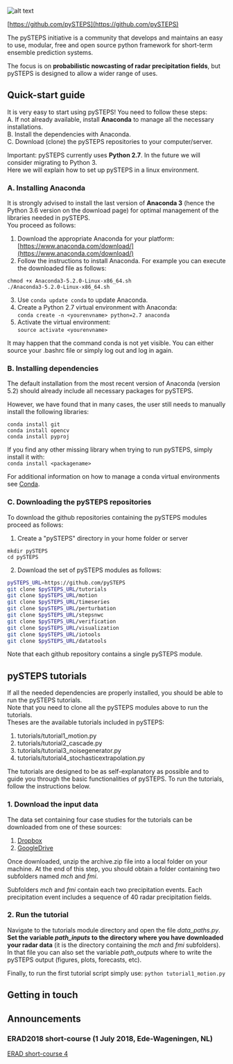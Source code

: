 [logo]: https://avatars3.githubusercontent.com/u/40021569?s=200&v=4
![alt text][logo]

[https://github.com/pySTEPS](https://github.com/pySTEPS)

The pySTEPS initiative  is a community that develops and maintains an easy to use, modular, free and open source python framework for short-term ensemble prediction systems.

The focus is on **probabilistic nowcasting of radar precipitation fields**, but pySTEPS is designed to allow a wider range of uses.

## Quick-start guide
It is very easy to start using pySTEPS! You need to follow these steps:  <br/>
A. If not already available, install **Anaconda** to manage all the necessary installations.  <br/>
B. Install the dependencies with Anaconda.  <br/>
C. Download (clone) the pySTEPS repositories to your computer/server. <br/>

Important: pySTEPS currently uses **Python 2.7**. In the future we will consider migrating to Python 3. <br/>
Here we will explain how to set up pySTEPS in a linux environment.


### A. Installing Anaconda
It is strongly advised to install the last version of **Anaconda 3** (hence the Python 3.6 version on the download page) for optimal management of the libraries needed in pySTEPS. <br/> 
You proceed as follows: <br/>
1. Download the appropriate Anaconda for your platform: [https://www.anaconda.com/download/](https://www.anaconda.com/download/) <br/>
2. Follow the instructions to install Anaconda. For example you can execute the downloaded file as follows:
```
chmod +x Anaconda3-5.2.0-Linux-x86_64.sh
./Anaconda3-5.2.0-Linux-x86_64.sh
```
3. Use ```conda update conda``` to update Anaconda.
4. Create a Python 2.7 virtual environment with Anaconda: <br/> 
```conda create -n <yourenvname> python=2.7 anaconda``` <br/>
5. Activate the virtual environment: <br/> 
```source activate <yourenvname>``` <br/>

It may happen that the command conda is not yet visible. You can either source your .bashrc file or simply log out and log in again.

### B. Installing dependencies  
The default installation from the most recent version of Anaconda (version 5.2) should already include all necessary packages for pySTEPS. 

However, we have found that in many cases, the user still needs to manually install the following libraries:
```
conda install git
conda install opencv
conda install pyproj
```

If you find any other missing library when trying to run pySTEPS, simply install it with: <br/> 
```conda install <packagename>```

For additional information on how to manage a conda virtual environments see [Conda](https://uoa-eresearch.github.io/eresearch-cookbook/recipe/2014/11/20/conda/).

### C. Downloading the pySTEPS repositories
To download the github repositories containing the pySTEPS modules proceed as follows:
1. Create a "pySTEPS" directory in your home folder or server
```
mkdir pySTEPS
cd pySTEPS
```
2. Download the set of pySTEPS modules as follows: <br/>
```bash
pySTEPS_URL=https://github.com/pySTEPS
git clone $pySTEPS_URL/tutorials
git clone $pySTEPS_URL/motion
git clone $pySTEPS_URL/timeseries
git clone $pySTEPS_URL/perturbation
git clone $pySTEPS_URL/stepsnwc
git clone $pySTEPS_URL/verification
git clone $pySTEPS_URL/visualization
git clone $pySTEPS_URL/iotools
git clone $pySTEPS_URL/datatools
```
Note that each github repository contains a single pySTEPS module. <br/>

## pySTEPS tutorials
If all the needed dependencies are properly installed, you should be able to run the pySTEPS tutorials. <br/>
Note that you need to clone all the pySTEPS modules above to run the tutorials. <br/>
Theses are the available tutorials included in pySTEPS:
1. tutorials/tutorial1_motion.py
2. tutorials/tutorial2_cascade.py
3. tutorials/tutorial3_noisegenerator.py
4. tutorials/tutorial4_stochasticextrapolation.py

The tutorials are designed to be as self-explanatory as possible and to guide you through the basic functionalities of pySTEPS. To run the tutorials, follow the instructions below.

### 1. Download the input data
The data set containing four case studies for the tutorials can be downloaded from one of these sources:
1. [Dropbox](https://www.dropbox.com/s/sowzh1kh02lu1fr/archive.zip?dl=0)
2. [GoogleDrive](https://drive.google.com/open?id=1LytJ5b0PcBHE3zWS5CHJm1_QeWGZxZwd)

Once downloaded, unzip the archive.zip file into a local folder on your machine. At the end of this step, you should obtain a folder containing two subfolders named *mch* and *fmi*. 

Subfolders *mch* and *fmi* contain each two precipitation events. Each precipitation event includes a sequence of 40 radar precipitation fields.

### 2. Run the tutorial
Navigate to the tutorials module directory and open the file *data_paths.py*.
**Set the variable *path_inputs* to the directory where you have downloaded your radar data** (it is the directory containing the *mch* and *fmi* subfolders). In that file you can also set the variable *path_outputs* where to write the pySTEPS output (figures, plots, forecasts, etc).

Finally, to run the first tutorial script simply use: ```python tutorial1_motion.py```

## Getting in touch

## Announcements

### ERAD2018 short-course (1 July 2018, Ede-Wageningen, NL)

[ERAD short-course 4](https://www.erad2018.nl/short-courses/)


